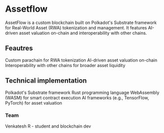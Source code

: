 # Assetflow

AssetFlow is a custom blockchain built on Polkadot's Substrate framework for Real-World Asset (RWA) tokenization and management. It features AI-driven asset valuation on-chain and interoperability with other chains.

## Feautres

Custom parachain for RWA tokenization
AI-driven asset valuation on-chain
Interoperability with other chains for broader asset liquidity

## Technical implementation

Polkadot's Substrate framework
Rust programming language
WebAssembly (WASM) for smart contract execution
AI frameworks (e.g., TensorFlow, PyTorch) for asset valuation

### Team

Venkatesh R - student and blockchain dev